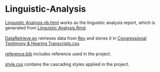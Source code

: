 # Linguistic-Analysis

<a href="https://github.com/ED9426/Linguistic-Analysis/blob/main/Linguistic%20Analysis.nb.html">Linguistic Analysis.nb.html</a> works as the linguistic
analysis report, which is generated from
<a href="https://github.com/ED9426/Linguistic-Analysis/blob/main/Linguistic%20Analysis.Rmd">Linguistic Analysis.Rmd</a>.<br><br>
<a href="https://github.com/ED9426/Linguistic-Analysis/blob/main/DataRetrieve.py">DataRetrieve.py</a> retrieves data from 
<a href="https://www.rev.com/blog/transcript-category/congressional-testimony-hearing-transcripts">Rev</a> and stores it in 
<a href="https://github.com/ED9426/Linguistic-Analysis/blob/main/Congressional%20Testimony%20%26%20Hearing%20Transcripts.csv">
Congressional Testimony & Hearing Transcripts.csv</a>.<br><br>
<a href="https://github.com/ED9426/Linguistic-Analysis/blob/main/reference.bib">reference.bib</a> includes reference used in the project.<br><br>
<a href="https://github.com/ED9426/Linguistic-Analysis/blob/main/style.css">style.css</a> contains the cascading styles applied in the project.
